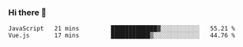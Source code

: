 ### Hi there 👋

<!--
**xin-code/Xin-code** is a ✨ _special_ ✨ repository because its `README.md` (this file) appears on your GitHub profile.

Here are some ideas to get you started:
<!--START_SECTION:waka-->
```text
JavaScript   21 mins         █████████████▓░░░░░░░░░░░   55.21 % 
Vue.js       17 mins         ███████████▒░░░░░░░░░░░░░   44.76 % 
```
<!--END_SECTION:waka-->
